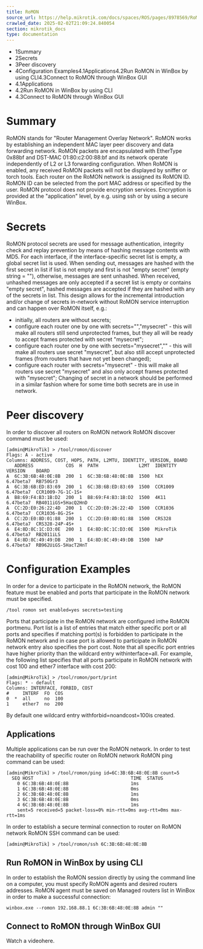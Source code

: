 ```yaml
---
title: RoMON
source_url: https://help.mikrotik.com/docs/spaces/ROS/pages/8978569/RoMON,
crawled_date: 2025-02-02T21:09:24.840054
section: mikrotik_docs
type: documentation
---
```


* 1Summary
* 2Secrets
* 3Peer discovery
* 4Configuration Examples4.1Applications4.2Run RoMON in WinBox by using CLI4.3Connect to RoMON through WinBox GUI
* 4.1Applications
* 4.2Run RoMON in WinBox by using CLI
* 4.3Connect to RoMON through WinBox GUI
# Summary
RoMON stands for "Router Management Overlay Network". RoMON works by establishing an independent MAC layer peer discovery and data forwarding network. RoMON packets are encapsulated with EtherType 0x88bf and DST-MAC 01:80:c2:00:88:bf and its network operate independently of L2 or L3 forwarding configuration. When RoMON is enabled, any received RoMON packets will not be displayed by sniffer or torch tools.
Each router on the RoMON network is assigned its RoMON ID. RoMON ID can be selected from the port MAC address or specified by the user.
RoMON protocol does not provide encryption services. Encryption is provided at the "application" level, by e.g. using ssh or by using a secure WinBox.
# Secrets
RoMON protocol secrets are used for message authentication, integrity check and replay prevention by means of hashing message contents with MD5.
For each interface, if the interface-specific secret list is empty, a global secret list is used. When sending out, messages are hashed with the first secret in list if list is not empty and first is not "empty secret" (empty string = ""), otherwise, messages are sent unhashed. When received, unhashed messages are only accepted if a secret list is empty or contains "empty secret", hashed messages are accepted if they are hashed with any of the secrets in list.
This design allows for the incremental introduction and/or change of secrets in-network without RoMON service interruption and can happen over RoMON itself, e.g.:
* initially, all routers are without secrets;
* configure each router one by one with secrets="","mysecret" - this will make all routers still send unprotected frames, but they all will be ready to accept frames protected with secret "mysecret";
* configure each router one by one with secrets="mysecret","" - this will make all routers use secret "mysecret", but also still accept unprotected frames (from routers that have not yet been changed);
* configure each router with secrets="mysecret" - this will make all routers use secret "mysecret" and also only accept frames protected with "mysecret";
Changing of secret in a network should be performed in a similar fashion where for some time both secrets are in use in network.
# Peer discovery
In order to discover all routers on RoMON network RoMON discover command must be used:
```
[admin@MikroTik] > /tool/romon/discover 
Flags: A - active
Columns: ADDRESS, COST, HOPS, PATH, L2MTU, IDENTITY, VERSION, BOARD
   ADDRESS            COS  H  PATH               L2MT  IDENTITY   VERSION    BOARD              
A  6C:3B:6B:48:0E:8B  200  1  6C:3B:6B:48:0E:8B  1500  hEX        6.47beta7  RB750Gr3           
A  6C:3B:6B:ED:83:69  200  1  6C:3B:6B:ED:83:69  1500  CCR1009    6.47beta7  CCR1009-7G-1C-1S+  
A  B8:69:F4:B3:1B:D2  200  1  B8:69:F4:B3:1B:D2  1500  4K11       6.47beta7  RB4011iGS+5HacQ2HnD
A  CC:2D:E0:26:22:4D  200  1  CC:2D:E0:26:22:4D  1500  CCR1036    6.47beta7  CCR1036-8G-2S+     
A  CC:2D:E0:8D:01:88  200  1  CC:2D:E0:8D:01:88  1500  CRS328     6.47beta7  CRS328-24P-4S+     
A  E4:8D:8C:1C:D3:0E  200  1  E4:8D:8C:1C:D3:0E  1500  MikroTik   6.47beta7  RB2011iLS          
A  E4:8D:8C:49:49:DB  200  1  E4:8D:8C:49:49:DB  1500  hAP        6.47beta7  RB962UiGS-5HacT2HnT
```
# Configuration Examples
In order for a device to participate in the RoMON network, the RoMON feature must be enabled and ports that participate in the RoMON network must be specified.
```
/tool romon set enabled=yes secrets=testing
```
Ports that participate in the RoMON network are configured inthe RoMON portmenu. Port list is a list of entries that match either specific port or all ports and specifies if matching port(s) is forbidden to participate in the RoMON network and in case port is allowed to participate in RoMON network entry also specifies the port cost. Note that all specific port entries have higher priority than the wildcard entry withinterface=all.
For example, the following list specifies that all ports participate in RoMON network with cost 100 and ether7 interface with cost 200:
```
[admin@MikroTik] > /tool/romon/port/print
Flags: * - default
Columns: INTERFACE, FORBID, COST
#     INTERF  FO  COS
0  *  all     no  100
1     ether7  no  200
```
By default one wildcard entry withforbid=noandcost=100is created.
## Applications
Multiple applications can be run over the RoMON network.
In order to test the reachability of specific router on RoMON network RoMON ping command can be used:
```
[admin@MikroTik] > /tool/romon/ping id=6C:3B:6B:48:0E:8B count=5
  SEQ HOST                                    TIME  STATUS                                                    
    0 6C:3B:6B:48:0E:8B                       1ms                                                             
    1 6C:3B:6B:48:0E:8B                       0ms                                                             
    2 6C:3B:6B:48:0E:8B                       1ms                                                             
    3 6C:3B:6B:48:0E:8B                       0ms                                                             
    4 6C:3B:6B:48:0E:8B                       1ms                                                             
    sent=5 received=5 packet-loss=0% min-rtt=0ms avg-rtt=0ms max-rtt=1ms
```
In order to establish a secure terminal connection to router on RoMON network RoMON SSH command can be used:
```
[admin@MikroTik] > /tool/romon/ssh 6C:3B:6B:48:0E:8B
```
## Run RoMON in WinBox by using CLI
In order to establish the RoMON session directly by using the command line on a computer, you must specify RoMON agents and desired routers addresses. RoMON agent must be saved on Managed routers list in WinBox in order to make a successful connection:
```
winbox.exe --romon 192.168.88.1 6C:3B:6B:48:0E:8B admin ""
```
## Connect to RoMON through WinBox GUI
Watch a videohere.
